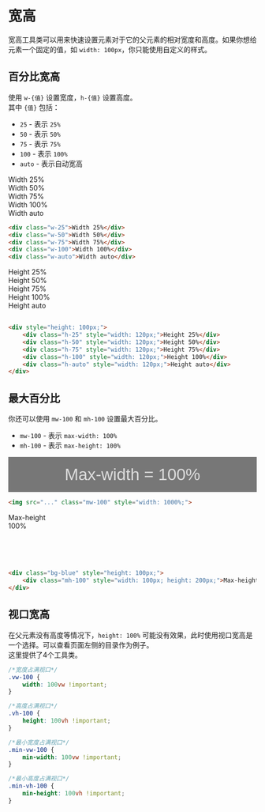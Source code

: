 # 宽高

宽高工具类可以用来快速设置元素对于它的父元素的相对宽度和高度。如果你想给元素一个固定的值，如 `width: 100px`，你只能使用自定义的样式。

## 百分比宽高

使用 `w-{值}` 设置宽度，`h-{值}` 设置高度。  
其中 `{值}` 包括：

* `25` - 表示 `25%`
* `50` - 表示 `50%`
* `75` - 表示 `75%`
* `100` - 表示 `100%`
* `auto` - 表示自动宽高

<div class="demo">
    <div class="w-25 p-15 bg-dark color-white">Width 25%</div>
    <div class="w-50 p-15 bg-dark color-white">Width 50%</div>
    <div class="w-75 p-15 bg-dark color-white">Width 75%</div>
    <div class="w-100 p-15 bg-dark color-white">Width 100%</div>
    <div class="w-auto p-15 bg-dark color-white">Width auto</div>
</div>

```html
<div class="w-25">Width 25%</div>
<div class="w-50">Width 50%</div>
<div class="w-75">Width 75%</div>
<div class="w-100">Width 100%</div>
<div class="w-auto">Width auto</div>
```

<div class="demo">
    <div style="height: 100px;">
        <div class="h-25 d-inline-block p-5 bg-dark color-white" style="width: 120px;">Height 25%</div>
        <div class="h-50 d-inline-block p-5 bg-dark color-white" style="width: 120px;">Height 50%</div>
        <div class="h-75 d-inline-block p-5 bg-dark color-white" style="width: 120px;">Height 75%</div>
        <div class="h-100 d-inline-block p-5 bg-dark color-white" style="width: 120px;">Height 100%</div>
        <div class="h-auto d-inline-block p-5 bg-dark color-white" style="width: 120px;">Height auto</div>
    </div>
</div>

```html
<div style="height: 100px;">
    <div class="h-25" style="width: 120px;">Height 25%</div>
    <div class="h-50" style="width: 120px;">Height 50%</div>
    <div class="h-75" style="width: 120px;">Height 75%</div>
    <div class="h-100" style="width: 120px;">Height 100%</div>
    <div class="h-auto" style="width: 120px;">Height auto</div>
</div>
```

## 最大百分比

你还可以使用 `mw-100` 和 `mh-100` 设置最大百分比。  
* `mw-100` - 表示 `max-width: 100%`
* `mh-100` - 表示 `max-height: 100%`

<div class="demo">
    <img src="data:image/svg+xml;charset=UTF-8,%3Csvg%20width%3D%22706%22%20height%3D%22100%22%20xmlns%3D%22http%3A%2F%2Fwww.w3.org%2F2000%2Fsvg%22%20viewBox%3D%220%200%20706%20100%22%20preserveAspectRatio%3D%22none%22%3E%3Cdefs%3E%3Cstyle%20type%3D%22text%2Fcss%22%3E%23holder_167abd8d1c9%20text%20%7B%20fill%3Argba(255%2C255%2C255%2C.75)%3Bfont-weight%3Anormal%3Bfont-family%3AHelvetica%2C%20monospace%3Bfont-size%3A35pt%20%7D%20%3C%2Fstyle%3E%3C%2Fdefs%3E%3Cg%20id%3D%22holder_167abd8d1c9%22%3E%3Crect%20width%3D%22706%22%20height%3D%22100%22%20fill%3D%22%23777%22%3E%3C%2Frect%3E%3Cg%3E%3Ctext%20x%3D%22160.4375%22%20y%3D%2265.6%22%3EMax-width%20%3D%20100%25%3C%2Ftext%3E%3C%2Fg%3E%3C%2Fg%3E%3C%2Fsvg%3E" class="mw-100" style="width: 1000%;">
</div>

```html
<img src="..." class="mw-100" style="width: 1000%;">
```

<div class="demo">
    <div class="bg-blue" style="height: 100px;">
        <div class="mh-100 bg-red color-white" style="width: 100px; height: 200px;">Max-height 100%</div>
    </div>
</div>

```html
<div class="bg-blue" style="height: 100px;">
    <div class="mh-100" style="width: 100px; height: 200px;">Max-height 100%</div>
</div>
```

## 视口宽高

在父元素没有高度等情况下，`height: 100%` 可能没有效果，此时使用视口宽高是一个选择。可以查看页面左侧的目录作为例子。  
这里提供了4个工具类。

```css
/*宽度占满视口*/
.vw-100 { 
    width: 100vw !important; 
}

/*高度占满视口*/
.vh-100 { 
    height: 100vh !important; 
}

/*最小宽度占满视口*/
.min-vw-100 { 
    min-width: 100vw !important; 
}

/*最小高度占满视口*/
.min-vh-100 { 
    min-height: 100vh !important; 
}
```
